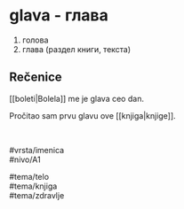 # glava - глава

1. голова  
2. глава (раздел книги, текста)  

## Rečenice

[[boleti|Bolela]] me je glava ceo dan.  

Pročitao sam prvu glavu ove [[knjiga|knjige]].  

<br>

#vrsta/imenica  
#nivo/A1  

#tema/telo  
#tema/knjiga  
#tema/zdravlje  

